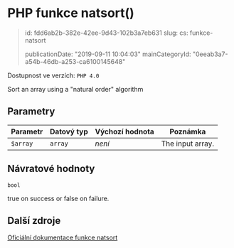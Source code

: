 PHP funkce natsort()
====================

> id: fdd6ab2b-382e-42ee-9d43-102b3a7eb631
> slug:
> 	cs: funkce-natsort
>
> publicationDate: "2019-09-11 10:04:03"
> mainCategoryId: "0eeab3a7-a54b-46db-a253-ca6100145648"

Dostupnost ve verzích: `PHP 4.0`

Sort an array using a "natural order" algorithm


Parametry
--------------

| Parametr | Datový typ | Výchozí hodnota | Poznámka |
|-----|-----|-----|-----|
| `$array` | `array` | *není* | The input array. |


Návratové hodnoty
----------------

`bool`

true on success or false on failure.

Další zdroje
------------

[Oficiální dokumentace funkce natsort](https://www.php.net/manual/en/function.natsort.php)
